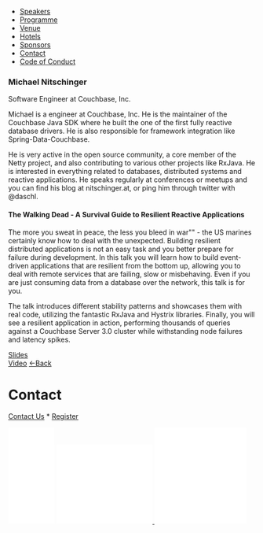 *   [Speakers](/lambdadays2015/#speakers)
*   [Programme](/lambdadays2015/#programme)
*   [Venue](/lambdadays2015/#venue)
*   [Hotels](/lambdadays2015/#hotels)
*   [Sponsors](/lambdadays2015/#sponsors)
*   [Contact](/lambdadays2015/#contact)
*   [Code of Conduct](/lambdadays2015/about#code-of-conduct)

  

### Michael Nitschinger

Software Engineer at Couchbase, Inc.  

Michael is a engineer at Couchbase, Inc. He is the maintainer of the Couchbase Java SDK where he built the one of the first fully reactive database drivers. He is also responsible for framework integration like Spring-Data-Couchbase.  
  
He is very active in the open source community, a core member of the Netty project, and also contributing to various other projects like RxJava. He is interested in everything related to databases, distributed systems and reactive applications. He speaks regularly at conferences or meetups and you can find his blog at nitschinger.at, or ping him through twitter with @daschl.

#### The Walking Dead - A Survival Guide to Resilient Reactive Applications

The more you sweat in peace, the less you bleed in war"" - the US marines certainly know how to deal with the unexpected. Building resilient distributed applications is not an easy task and you better prepare for failure during development. In this talk you will learn how to build event-driven applications that are resilient from the bottom up, allowing you to deal with remote services that are failing, slow or misbehaving. Even if you are just consuming data from a database over the network, this talk is for you.  
  
The talk introduces different stability patterns and showcases them with real code, utilizing the fantastic RxJava and Hystrix libraries. Finally, you will see a resilient application in action, performing thousands of queries against a Couchbase Server 3.0 cluster while withstanding node failures and latency spikes.

[Slides](/static/upload/media/1425463745214542lambdadays_nitschinger.pdf)  
[Video](https://vimeo.com/123824437) [←Back](/lambdadays2015)

# Contact

[Contact Us](https://www.lambdadays.org/lambdadays2020/#contact) \* [Register](https://www.lambdadays.org/lambdadays2020/#register)

 [![facebook icon](/static/upload/media/1407736708498708fb_glowna.png)](https://www.facebook.com/events/624296757687805/?context=create&source=49) [ ![twitter icon](/static/upload/media/1407736735506811tw_glowna.png) ](https://twitter.com/LambdaDays) [![lanyrd icon](/static/upload/media/1407736760562017l_glowna.png)](http://lanyrd.com/2015/lambdadays/) 
